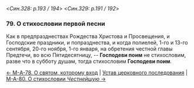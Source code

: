 
<*Син.328: p.193 / 194*>
<*Син.329: p.191 / 192*>

### 79. О стихословии первой песни

Как в предпразднествах Рождества Христова и Просвещения, и Господские праздники, и попразднества, 
и когда полиелей, 1-го и 13-го сентября, 20-го ноября, 
1-го января, на обретения честной главы Предтечи, во всю Пятидесятницу, -- 
**Господеви поим** не стихословим, разве что в субботу душам, тогда 
стихословим **Господеви поим**. 

[← М-A-78. О святом, которому вход](m_a_078)
| [Устав церковного последования](README.md)
| [М-А-80. О стихословии *Честнейшую* →](m_a_080.md)
